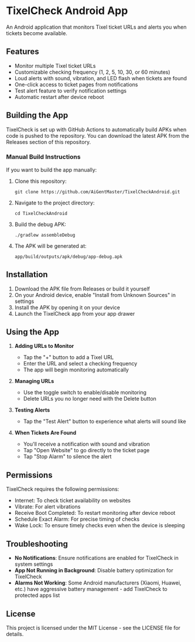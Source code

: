 # TixelCheck Android App

An Android application that monitors Tixel ticket URLs and alerts you when tickets become available.

## Features

- Monitor multiple Tixel ticket URLs
- Customizable checking frequency (1, 2, 5, 10, 30, or 60 minutes)
- Loud alerts with sound, vibration, and LED flash when tickets are found
- One-click access to ticket pages from notifications
- Test alert feature to verify notification settings
- Automatic restart after device reboot

## Building the App

TixelCheck is set up with GitHub Actions to automatically build APKs when code is pushed to the repository. You can download the latest APK from the Releases section of this repository.

### Manual Build Instructions

If you want to build the app manually:

1. Clone this repository:
   ```
   git clone https://github.com/AiGentMaster/TixelCheckAndroid.git
   ```

2. Navigate to the project directory:
   ```
   cd TixelCheckAndroid
   ```

3. Build the debug APK:
   ```
   ./gradlew assembleDebug
   ```

4. The APK will be generated at:
   ```
   app/build/outputs/apk/debug/app-debug.apk
   ```

## Installation

1. Download the APK file from Releases or build it yourself
2. On your Android device, enable "Install from Unknown Sources" in settings
3. Install the APK by opening it on your device
4. Launch the TixelCheck app from your app drawer

## Using the App

1. **Adding URLs to Monitor**
   - Tap the "+" button to add a Tixel URL
   - Enter the URL and select a checking frequency
   - The app will begin monitoring automatically

2. **Managing URLs**
   - Use the toggle switch to enable/disable monitoring
   - Delete URLs you no longer need with the Delete button

3. **Testing Alerts**
   - Tap the "Test Alert" button to experience what alerts will sound like

4. **When Tickets Are Found**
   - You'll receive a notification with sound and vibration
   - Tap "Open Website" to go directly to the ticket page
   - Tap "Stop Alarm" to silence the alert

## Permissions

TixelCheck requires the following permissions:

- Internet: To check ticket availability on websites
- Vibrate: For alert vibrations
- Receive Boot Completed: To restart monitoring after device reboot
- Schedule Exact Alarm: For precise timing of checks
- Wake Lock: To ensure timely checks even when the device is sleeping

## Troubleshooting

- **No Notifications**: Ensure notifications are enabled for TixelCheck in system settings
- **App Not Running in Background**: Disable battery optimization for TixelCheck
- **Alarms Not Working**: Some Android manufacturers (Xiaomi, Huawei, etc.) have aggressive battery management - add TixelCheck to protected apps list

## License

This project is licensed under the MIT License - see the LICENSE file for details.
